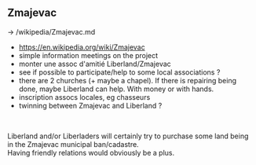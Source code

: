
Zmajevac
--------
-> /wikipedia/Zmajevac.md  

* https://en.wikipedia.org/wiki/Zmajevac
* simple information meetings on the project
* monter une assoc d'amitié Liberland/Zmajevac
* see if possible to participate/help to some local associations ?
* there are 2 churches (+ maybe a chapel). If there is repairing being done, maybe Liberland can help. With money or with hands.
* inscription assocs locales, eg chasseurs
* twinning between Zmajevac and Liberland ?

<br>

Liberland and/or Liberladers will certainly try to purchase some land being in the Zmajevac municipal ban/cadastre.  
Having friendly relations would obviously be a plus.

<br>

